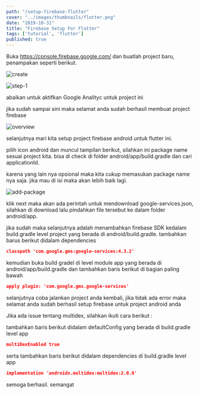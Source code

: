 ```yaml
---
path: "/setup-firebase-flutter"
cover: "../images/thumbnails/flutter.png"
date: "2019-10-31"
title: "Firebase Setup For Flutter"
tags: ['tutorial', 'flutter']
published: true
---
```

Buka https://console.firebase.google.com/ dan buatlah project baru, penampakan seperti berikut. 

![create](create.png)

![step-1](step-1.png)

abaikan untuk aktifkan Google Analityc untuk project ini

jika sudah sampai sini maka selamat anda sudah berhasil membuat project firebase

![overview](overview.png)

selanjutnya mari kita setup project firebase android untuk flutter ini. 

pilih icon android dan muncul tampilan berikut, silahkan ini package name sesuai project kita. bisa di check di folder android/app/build.gradle dan cari applicationId.

karena yang lain nya opsional maka kita cukup memasukan package name nya saja. jika mau di isi maka akan lebih baik lagi. 

![add-package](add-package.png)

klik next maka akan ada perintah untuk mendownload google-services.json, silahkan di download lalu pindahkan file tersebut ke dalam folder android/app.

jika sudah maka selanjutnya adalah menambahkan firebase SDK kedalam build.gradle level project yang berada di android/build.gradle. tambahkan barus berikut didalam dependencies

```json
classpath 'com.google.gms:google-services:4.3.2'
```

kemudian buka build gradel di level module app yang berada di android/app/build.gradle dan tambahkan baris berikut di bagian paling bawah

```json
apply plugin: 'com.google.gms.google-services'
```

selanjutnya coba jalankan project anda kembali, jika tidak ada error maka selamat anda sudah berhasil setup firebase untuk project android anda

Jika ada issue tentang multidex, silahkan ikuti cara berikut :

tambahkan baris berikut didalam defaultConfig yang berada di build.gradle level app
```json
multiDexEnabled true
```

serta tambahkan baris berikut didalam dependencies di build.gradle level app
```json
implementation 'androidx.multidex:multidex:2.0.0'
```

semoga berhasil. semangat

